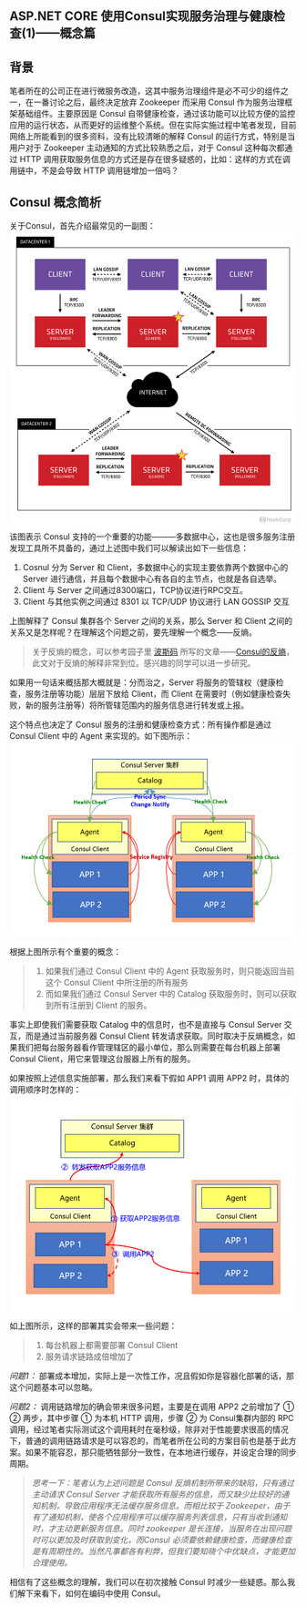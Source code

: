 ## ASP.NET CORE 使用Consul实现服务治理与健康检查(1)——概念篇

## 背景
笔者所在的公司正在进行微服务改造，这其中服务治理组件是必不可少的组件之一，在一番讨论之后，最终决定放弃 Zookeeper 而采用 Consul 作为服务治理框架基础组件。主要原因是 Consul 自带健康检查，通过该功能可以比较方便的监控应用的运行状态，从而更好的运维整个系统。但在实际实施过程中笔者发现，目前网络上所能看到的很多资料，没有比较清晰的解释 Consul 的运行方式，特别是当用户对于 Zookeeper 主动通知的方式比较熟悉之后，对于 Consul 这种每次都通过 HTTP 调用获取服务信息的方式还是存在很多疑惑的，比如：这样的方式在调用链中，不是会导致 HTTP 调用链增加一倍吗？

## Consul 概念简析
关于Consul，首先介绍最常见的一副图：
![consul1](/img/consul1.png)
该图表示 Consul 支持的一个重要的功能———多数据中心，这也是很多服务注册发现工具所不具备的，通过上述图中我们可以解读出如下一些信息：
1. Cosnul 分为 Server 和 Client，多数据中心的实现主要依靠两个数据中心的 Server 进行通信，并且每个数据中心有各自的主节点，也就是各自选举。
2. Client 与 Server 之间通过8300端口，TCP协议进行RPC交互。
3. Client 与其他实例之间通过 8301 以 TCP/UDP 协议进行 LAN GOSSIP 交互

上图解释了 Consul 集群各个 Server 之间的关系，那么 Server 和 Client 之间的关系又是怎样呢？在理解这个问题之前，要先理解一个概念——反熵。

>关于反熵的概念，可以参考园子里 [波斯码](https://www.cnblogs.com/bossma/tag/Consul/) 所写的文章——[Consul的反熵](https://www.cnblogs.com/bossma/p/11354245.html)，此文对于反熵的解释非常到位。感兴趣的同学可以进一步研究。

如果用一句话来概括那大概就是：分而治之，Server 将服务的管辖权（健康检查，服务注册等功能）层层下放给 Client，而 Client 在需要时（例如健康检查失败，新的服务注册等）将所管辖范围内的服务信息进行转发或上报。

这个特点也决定了 Consul 服务的注册和健康检查方式：所有操作都是通过 Consul Client 中的 Agent 来实现的。如下图所示：
![consul2](/img/consul2.png)

根据上图所示有个重要的概念：
> 1. 如果我们通过 Consul Client 中的 Agent 获取服务时，则只能返回当前这个 Consul Client 中所注册的所有服务
> 2. 而如果我们通过 Consul Server 中的 Catalog 获取服务时，则可以获取到所有注册到 Client 的服务。

事实上即使我们需要获取 Catalog 中的信息时，也不是直接与 Consul Server 交互，而是通过当前服务器 Consul Client 转发请求获取。同时取决于反熵概念，如果我们把每台服务器看作管理辖区的最小单位，那么则需要在每台机器上部署 Consul Client，用它来管理这台服器上所有的服务。

如果按照上述信息实施部署，那么我们来看下假如 APP1 调用 APP2 时，具体的调用顺序时怎样的：
![consul3](/img/consul3.png)
如上图所示，这样的部署其实会带来一些问题：
>1. 每台机器上都需要部署 Consul Client
>2. 服务请求链路成倍增加了

*问题1：* 部署成本增加，实际上是一次性工作，况且假如你是容器化部署的话，那这个问题基本可以忽略。

*问题2：* 调用链路增加的确会带来很多问题，主要是在调用 APP2 之前增加了 ① ② 两步，其中步骤 ① 为本机 HTTP 调用，步骤 ② 为 Consul集群内部的 RPC 调用，经过笔者实际测试这个调用耗时在毫秒级，除非对于性能要求很高的情况下，普通的调用链路请求是可以容忍的，而笔者所在公司的方案目前也是基于此方案。如果不能容忍，那只能牺牲部分一致性，在本地进行缓存，并设定合理的同步周期。

>*思考一下：笔者认为上述问题是 Consul 反熵机制所带来的缺陷，只有通过主动请求 Consul Server 才能获取所有服务的信息，而又缺少比较好的通知机制，导致应用程序无法缓存服务信息。而相比较于 Zookeeper，由于有了通知机制，使各个应用程序可以缓存服务列表信息，只有当收到通知时，才主动更新服务信息。同时 zookeeper 是长连接，当服务在出现问题时可以更加及时获取到变化，而Consul 必须要依赖健康检查，而健康检查是有周期性的。当然凡事都各有利弊，但我们要知晓个中优缺点，才能更加合理使用。*

相信有了这些概念的理解，我们可以在初次接触 Consul 时减少一些疑惑。那么我们解下来看下，如何在编码中使用 Consul。